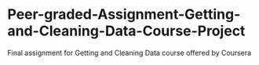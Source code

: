# Peer-graded-Assignment-Getting-and-Cleaning-Data-Course-Project
Final assignment for Getting and Cleaning Data course offered by Coursera
